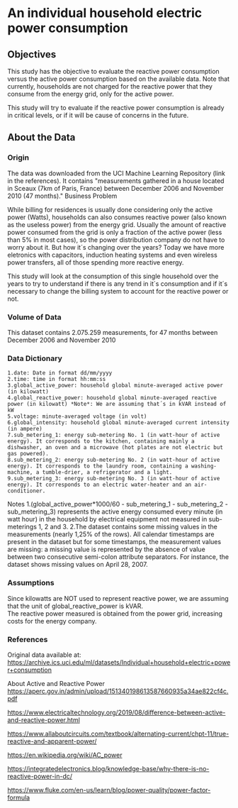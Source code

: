 
# An individual household electric power consumption
## Objectives

This study has the objective to evaluate the reactive power consumption versus the active power consumption based on the available data. Note that currently, households are not charged for the reactive power that they consume from the energy grid, only for the active power.

This study will try to evaluate if the reactive power consumption is already in critical levels, or if it will be cause of concerns in the future.

## About the Data
### Origin

The data was downloaded from the UCI Machine Learning Repository (link in the references). It contains "measurements gathered in a house located in Sceaux (7km of Paris, France) between December 2006 and November 2010 (47 months)."
Business Problem

While billing for residences is usually done considering only the active power (Watts), households can also consumes reactive power (also known as the useless power) from the energy grid. Usually the amount of reactive power consumed from the grid is only a fraction of the active power (less than 5% in most cases), so the power distribution company do not have to worry about it. But how it´s changing over the years? Today we have more eletronics with capacitors, induction heating systems and even wireless power transfers, all of those spending more reactive energy.

This study will look at the consumption of this single household over the years to try to understand if there is any trend in it´s consumption and if it´s necessary to change the billing system to account for the reactive power or not.
### Volume of Data

This dataset contains 2.075.259 measurements, for 47 months between December 2006 and November 2010
### Data Dictionary

    1.date: Date in format dd/mm/yyyy  
    2.time: time in format hh:mm:ss
    3.global_active_power: household global minute-averaged active power (in kilowatt)
    4.global_reactive_power: household global minute-averaged reactive power (in kilowatt) *Note*: We are assuming that´s in kVAR instead of kW
    5.voltage: minute-averaged voltage (in volt)
    6.global_intensity: household global minute-averaged current intensity (in ampere)
    7.sub_metering_1: energy sub-metering No. 1 (in watt-hour of active energy). It corresponds to the kitchen, containing mainly a dishwasher, an oven and a microwave (hot plates are not electric but gas powered).
    8.sub_metering_2: energy sub-metering No. 2 (in watt-hour of active energy). It corresponds to the laundry room, containing a washing-machine, a tumble-drier, a refrigerator and a light.
    9.sub_metering_3: energy sub-metering No. 3 (in watt-hour of active energy). It corresponds to an electric water-heater and an air-conditioner.

Notes
    1.(global_active_power*1000/60 - sub_metering_1 - sub_metering_2 - sub_metering_3) represents the active energy consumed every minute (in watt hour) in the household by electrical equipment not measured in sub-meterings 1, 2 and 3.
    2.The dataset contains some missing values in the measurements (nearly 1,25% of the rows). All calendar timestamps are present in the dataset but for some timestamps, the measurement values are missing: a missing value is represented by the absence of value between two consecutive semi-colon attribute separators. For instance, the dataset shows missing values on April 28, 2007.
    
### Assumptions
Since kilowatts are NOT used to represent reactive power, we are assuming that the unit of global_reactive_power is kVAR.   
The reactive power measured is obtained from the power grid, increasing costs for the energy company.

### References

Original data available at: https://archive.ics.uci.edu/ml/datasets/Individual+household+electric+power+consumption

About Active and Reactive Power https://aperc.gov.in/admin/upload/151340198613587660935a34ae822cf4c.pdf

https://www.electricaltechnology.org/2019/08/difference-between-active-and-reactive-power.html

https://www.allaboutcircuits.com/textbook/alternating-current/chpt-11/true-reactive-and-apparent-power/

https://en.wikipedia.org/wiki/AC_power

https://integratedelectronics.blog/knowledge-base/why-there-is-no-reactive-power-in-dc/

https://www.fluke.com/en-us/learn/blog/power-quality/power-factor-formula
